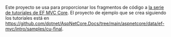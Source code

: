 Este proyecto se usa para proporcionar los fragmentos de código a [la serie de tutoriales de EF MVC Core](https://docs.microsoft.com/aspnet/core/data/ef-mvc/intro). El proyecto de ejemplo que se crea siguiendo los tutoriales está en https://github.com/dotnet/AspNetCore.Docs/tree/main/aspnetcore/data/ef-mvc/intro/samples/cu-final.
